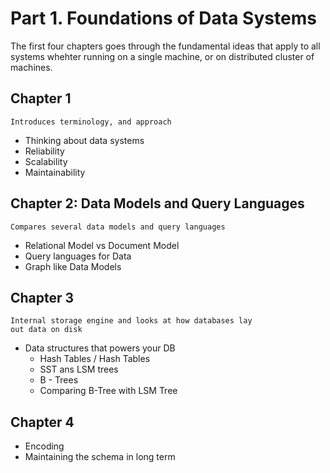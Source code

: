 # Part 1. Foundations of Data Systems

The first four chapters goes through the fundamental ideas that apply
to all systems whehter running on a single machine, or on
distributed cluster of machines.


## Chapter 1
    Introduces terminology, and approach

* Thinking about data systems
* Reliability
* Scalability
* Maintainability

## Chapter 2: Data Models and Query Languages

    Compares several data models and query languages

* Relational Model vs Document Model
* Query languages for Data
* Graph like Data Models

## Chapter 3
    Internal storage engine and looks at how databases lay 
    out data on disk
* Data structures that powers your DB
  * Hash Tables / Hash Tables
  * SST ans LSM trees
  * B - Trees
  * Comparing B-Tree with LSM Tree

## Chapter 4
* Encoding
* Maintaining the schema in long term